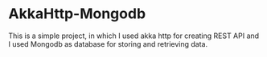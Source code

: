 # AkkaHttp-Mongodb

This is a simple project, in which I used akka http for creating REST API and I used Mongodb as database for storing and retrieving data.
